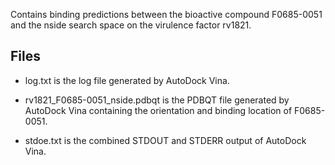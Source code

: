 Contains binding predictions between the bioactive compound F0685-0051 and the nside search space on the virulence factor rv1821.

## Files

- log.txt is the log file generated by AutoDock Vina.

- rv1821_F0685-0051_nside.pdbqt is the PDBQT file generated by AutoDock Vina containing the orientation and binding location of F0685-0051.

- stdoe.txt is the combined STDOUT and STDERR output of AutoDock Vina.

